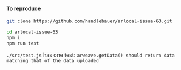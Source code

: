 #### To reproduce
```bash
git clone https://github.com/handlebauer/arlocal-issue-63.git

cd arlocal-issue-63
npm i
npm run test
```
`./src/test.js` has one test: `arweave.getData() should return data matching that of the data uploaded`